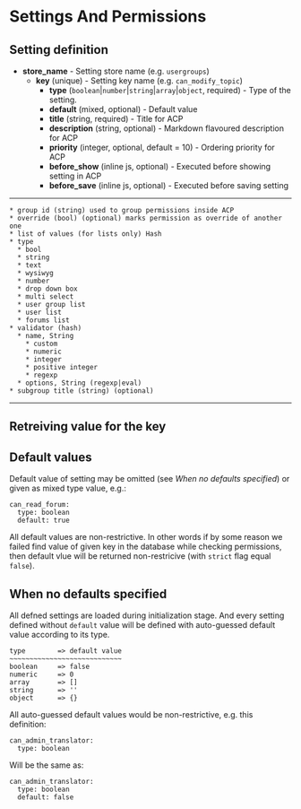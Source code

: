 Settings And Permissions
========================


Setting definition
------------------

- **store_name** - Setting store name (e.g. `usergroups`)
    - **key** (unique) - Setting key name (e.g. `can_modify_topic`)
        - **type** (`boolean`|`number`|`string`|`array`|`object`, required) - Type of the setting.
        - **default** (mixed, optional) - Default value
        - **title** (string, required) - Title for ACP
        - **description** (string, optional) - Markdown flavoured description for ACP
        - **priority** (integer, optional, default = 10) - Ordering priority for ACP
        - **before_show** (inline js, optional) - Executed before showing setting in ACP
        - **before_save** (inline js, optional) - Executed before saving setting


---

    * group id (string) used to group permissions inside ACP
    * override (bool) (optional) marks permission as override of another one
    * list of values (for lists only) Hash
    * type
      * bool
      * string
      * text
      * wysiwyg
      * number
      * drop down box
      * multi select
      * user group list
      * user list
      * forums list
    * validator (hash)
      * name, String
        * custom
        * numeric
        * integer
        * positive integer
        * regexp
      * options, String (regexp|eval)
    * subgroup title (string) (optional)

---

Retreiving value for the key
----------------------------




Default values
--------------

Default value of setting may be omitted (see *When no defaults specified*)
or given as mixed type value, e.g.:

    can_read_forum:
      type: boolean
      default: true

All default values are non-restrictive. In other words if by some reason we
failed find value of given key in the database while checking permissions, then
default vlue will be returned non-restricive (with `strict` flag equal `false`).


When no defaults specified
--------------------------

All defned settings are loaded during initialization stage. And every setting
defined without `default` value will be defined with auto-guessed default value
according to its type.

    type        => default value
    ~~~~~~~~~~~~~~~~~~~~~~~~~~~~
    boolean     => false
    numeric     => 0
    array       => []
    string      => ''
    object      => {}

All auto-guessed default values would be non-restrictive, e.g. this definition:

    can_admin_translator:
      type: boolean

Will be the same as:

    can_admin_translator:
      type: boolean
      default: false
